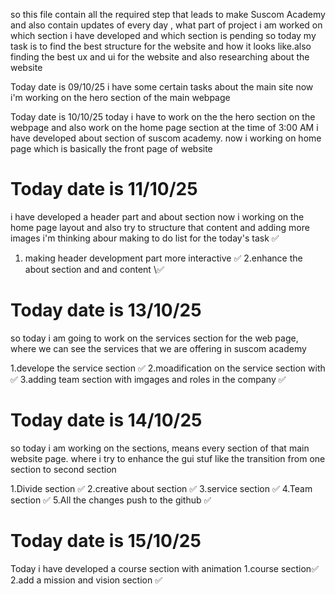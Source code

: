 so this file contain all the required step that leads to make Suscom Academy 
and also contain updates of every day , what part of project i am worked on which section i have developed and which section is pending 
so today my task is to find the best structure for the website and how it looks like.also finding the best ux and ui for the website and also researching about the website 

Today date is 09/10/25
i have some certain tasks about the main site 
now i'm working on the hero section of the main webpage

Today date is 10/10/25
today i have to work on the the hero section on the webpage and also work on the home page section 
at the time of 3:00 AM i have developed about section of suscom academy. now i working on home page which is basically the front page of website


# Today date is 11/10/25
i have developed a header part and about section now i working on the home page layout and also try to structure that content and adding more images 
i'm thinking abour making to do list for the today's task ✅

 1. making header development part more interactive ✅
 2.enhance the about section and and content \✅



 # Today date is 13/10/25
 so today i am going to work on the services section for the web page, where we can see the services that we are offering in suscom academy 

 1.develope the service section ✅
 2.moadification on the service section with ✅
 3.adding team section with imgages and roles in the company ✅

 # Today date is 14/10/25
 so today i am working on the sections, means every section of that main website page. where i try to enhance the gui stuf like the transition from one section to second section 

 1.Divide section ✅
 2.creative about section ✅
 3.service section ✅
 4.Team section ✅
 5.All the changes push to the github ✅


 # Today date is 15/10/25
 Today i have developed a course section with animation 
 1.course section✅ 
 2.add a mission and vision section ✅
